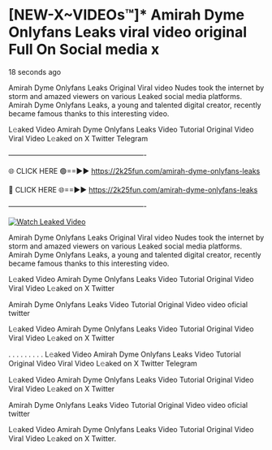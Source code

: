 # [NEW-X~VIDEOs™]* Amirah Dyme Onlyfans Leaks viral video original Full On Social media x

18 seconds ago

Amirah Dyme Onlyfans Leaks Original Viral video Nudes took the internet by storm and amazed viewers on various Leaked social media platforms. Amirah Dyme Onlyfans Leaks, a young and talented digital creator, recently became famous thanks to this interesting video.

L𝚎aked Video Amirah Dyme Onlyfans Leaks Video Tutorial Original Video Viral Video L𝚎aked on X Twitter Telegram

———————————————————-

🌐 CLICK HERE 🟢==►► https://2k25fun.com/amirah-dyme-onlyfans-leaks

🔴 CLICK HERE 🌐==►► https://2k25fun.com/amirah-dyme-onlyfans-leaks

———————————————————-

[![Watch Leaked Video](https://miro.medium.com/v2/resize:fit:828/format:webp/1*cilzJN44JGOrTw9NJCrNHA.gif "Watch Leaked Video")](https://2k25fun.com/amirah-dyme-onlyfans-leaks)

Amirah Dyme Onlyfans Leaks Original Viral video Nudes took the internet by storm and amazed viewers on various Leaked social media platforms. Amirah Dyme Onlyfans Leaks, a young and talented digital creator, recently became famous thanks to this interesting video.

L𝚎aked Video Amirah Dyme Onlyfans Leaks Video Tutorial Original Video Viral Video L𝚎aked on X Twitter

Amirah Dyme Onlyfans Leaks Video Tutorial Original Video video oficial twitter

L𝚎aked Video Amirah Dyme Onlyfans Leaks Video Tutorial Original Video Viral Video L𝚎aked on X Twitter

. . . . . . . . . L𝚎aked Video Amirah Dyme Onlyfans Leaks Video Tutorial Original Video Viral Video L𝚎aked on X Twitter Telegram

L𝚎aked Video Amirah Dyme Onlyfans Leaks Video Tutorial Original Video Viral Video L𝚎aked on X Twitter

Amirah Dyme Onlyfans Leaks Video Tutorial Original Video video oficial twitter

L𝚎aked Video Amirah Dyme Onlyfans Leaks Video Tutorial Original Video Viral Video L𝚎aked on X Twitter.